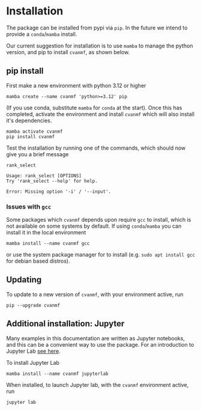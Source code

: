 # Installation

The package can be installed from pypi via `pip`. In the future we intend to provide a `conda`/`mamba` install. 

Our current suggestion for installation is to use `mamba` to manage the python version, and pip to install `cvanmf`, 
as shown below.

## pip install
First make a new environment with python 3.12 or higher

```commandline
mamba create --name cvanmf 'python>=3.12' pip
```

(If you use conda, substitute `mamba` for `conda` at the start). Once this has 
completed, activate the environment and install `cvanmf` which will also 
install it's dependencies.

```commandline
mamba activate cvanmf
pip install cvanmf
```

Test the installation by running one of the commands, which should now give 
you a brief message

```commandline
rank_select

Usage: rank_select [OPTIONS]
Try 'rank_select --help' for help.

Error: Missing option '-i' / '--input'.
```

### Issues with `gcc`
Some packages which `cvanmf` depends upon require `gcc` to install, which is not available on some systems by default.
If using `conda`/`mamba` you can install it in the local environment
```
mamba install --name cvanmf gcc
```
or use the system package manager for to install (e.g. `sudo apt install gcc` for debian based distros).

## Updating

To update to a new version of `cvanmf`, with your environment active, run

```commandline
pip --upgrade cvanmf
```

## Additional installation: Jupyter
Many examples in this documentation are written as Jupyter notebooks, and 
this can be a convenient way to use the package. For an introduction to 
Jupyter Lab [see here](https://jupyterlab.readthedocs.io/en/stable/index.html).

To install Jupyter Lab

```commandline
mamba install --name cvanmf jupyterlab
```

When installed, to launch Jupyter lab, with the `cvanmf` environment active, run

```
jupyter lab
```